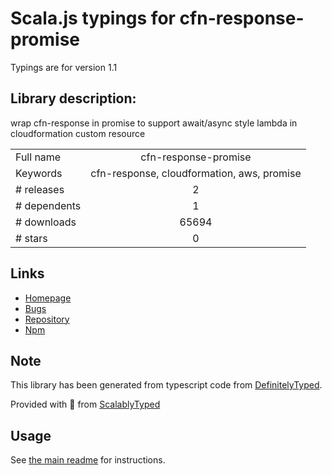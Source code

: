 
# Scala.js typings for cfn-response-promise

Typings are for version 1.1

## Library description:
wrap cfn-response in promise to support await/async style lambda in cloudformation custom resource

|                    |                 |
| ------------------ | :-------------: |
| Full name          | cfn-response-promise |
| Keywords           | cfn-response, cloudformation, aws, promise |
| # releases         | 2 |
| # dependents       | 1 |
| # downloads        | 65694 |
| # stars            | 0 |

## Links
- [Homepage](https://github.com/ispyinternet/cfn-response-promise#readme)
- [Bugs](https://github.com/ispyinternet/cfn-response-promise/issues)
- [Repository](https://github.com/ispyinternet/cfn-response-promise)
- [Npm](https://www.npmjs.com/package/cfn-response-promise)
    


## Note
This library has been generated from typescript code from [DefinitelyTyped](https://definitelytyped.org).

Provided with :purple_heart: from [ScalablyTyped](https://github.com/oyvindberg/ScalablyTyped)

## Usage
See [the main readme](../../readme.md) for instructions.


